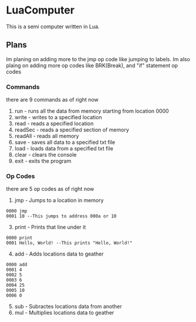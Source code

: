 # LuaComputer
This is a semi computer written in Lua.

## Plans
Im planing on adding more to the jmp op code like jumping to labels.
Im also plaing on adding more op codes like BRK(Break), and "if" statement op codes

### Commands
there are 9 commands as of right now

1. run     - runs all the data from memory starting from location 0000 <br>
2. write   - writes to a specified location <br>
3. read    - reads a specified location <br>
4. readSec - reads a specified section of memory <br>
5. readAll - reads all memory <br>
6. save    - saves all data to a specified txt file <br>
7. load    - loads data from a specified txt file <br>
8. clear   - clears the console <br>
9. exit    - exits the program <br>

### Op Codes
there are 5 op codes as of right now

1. jmp   - Jumps to a location in memory <br>
```
0000 jmp
0001 10 --This jumps to address 000a or 10
```
3. print - Prints that line under it <br>
```
0000 print
0001 Hello, World! --This prints "Hello, World!"
```
4. add   - Adds locations data to geather <br>
```
0000 add
0001 4
0002 5
0003 6
0004 25
0005 10
0006 0
```
5. sub   - Subractes locations data from another <br>
6. mul   - Multiplies locations data to geather <br>
